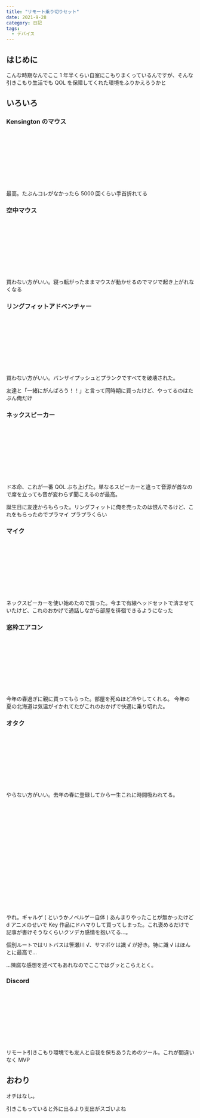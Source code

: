 ```yaml
---
title: "リモート乗り切りセット"
date: 2021-9-28
category: 日記
tags:
  - デバイス
---
```


## はじめに

こんな時期なんでここ 1 年半くらい自室にこもりまくっているんですが、そんな引きこもり生活でも QOL を保障してくれた環境をふりかえろうかと

## いろいろ

### Kensington のマウス

<div class="iframely-embed"><div class="iframely-responsive" style="height: 140px; padding-bottom: 0;"><a href="https://www.amazon.co.jp/dp/B01BXS17N6" data-iframely-url="//cdn.iframe.ly/UxpmE48?card=small"></a></div></div><script async src="//cdn.iframe.ly/embed.js" charset="utf-8"></script>

最高。たぶんコレがなかったら 5000 回くらい手首折れてる

### 空中マウス

<div class="iframely-embed"><div class="iframely-responsive" style="height: 140px; padding-bottom: 0;"><a href="https://www.amazon.co.jp/dp/B07ZKL66GY" data-iframely-url="//cdn.iframe.ly/DN4EK6y?card=small"></a></div></div><script async src="//cdn.iframe.ly/embed.js" charset="utf-8"></script>

買わない方がいい。寝っ転がったままマウスが動かせるのでマジで起き上がれなくなる

### リングフィットアドベンチャー

<div class="iframely-embed"><div class="iframely-responsive" style="height: 140px; padding-bottom: 0;"><a href="https://www.amazon.co.jp/dp/B07XV8VSZT" data-iframely-url="//cdn.iframe.ly/JvPorJM?card=small"></a></div></div><script async src="//cdn.iframe.ly/embed.js" charset="utf-8"></script>

買わない方がいい。バンザイプッシュとプランクですべてを破壊された。

友達と「一緒にがんばろう！！」と言って同時期に買ったけど、やってるのはたぶん俺だけ

### ネックスピーカー

<div class="iframely-embed"><div class="iframely-responsive" style="height: 140px; padding-bottom: 0;"><a href="https://www.amazon.co.jp/dp/B098JYDS33" data-iframely-url="//cdn.iframe.ly/7pjQ6hv?card=small"></a></div></div><script async src="//cdn.iframe.ly/embed.js" charset="utf-8"></script>

ド本命、これが一番 QOL ぶち上げた。単なるスピーカーと違って音源が首なので席を立っても音が変わらず聞こえるのが最高。

誕生日に友達からもらった。リングフィットに俺を売ったのは恨んでるけど、これをもらったのでプラマイ プラプラくらい

### マイク

<div class="iframely-embed"><div class="iframely-responsive" style="height: 140px; padding-bottom: 0;"><a href="https://www.amazon.co.jp/dp/B075PJ7V3V" data-iframely-url="//cdn.iframe.ly/X0a3gcg?card=small"></a></div></div><script async src="//cdn.iframe.ly/embed.js" charset="utf-8"></script>

ネックスピーカーを使い始めたので買った。今まで有線ヘッドセットで済ませていたけど、これのおかげで通話しながら部屋を徘徊できるようになった

### 窓枠エアコン

<div class="iframely-embed"><div class="iframely-responsive" style="height: 140px; padding-bottom: 0;"><a href="https://www.amazon.co.jp/dp/B088H7ZGC2" data-iframely-url="//cdn.iframe.ly/NvH09Cw?card=small"></a></div></div><script async src="//cdn.iframe.ly/embed.js" charset="utf-8"></script>

今年の春過ぎに親に買ってもらった。部屋を死ぬほど冷やしてくれる。
今年の夏の北海道は気温がイかれてたがこれのおかげで快適に乗り切れた。

### オタク

<div class="iframely-embed"><div class="iframely-responsive" style="height: 140px; padding-bottom: 0;"><a href="https://anime.dmkt-sp.jp/animestore/tp" data-iframely-url="//cdn.iframe.ly/3AlnIXD?card=small"></a></div></div><script async src="//cdn.iframe.ly/embed.js" charset="utf-8"></script>

やらない方がいい。去年の春に登録してから一生これに時間吸われてる。

<div class="iframely-embed"><div class="iframely-responsive" style="height: 140px; padding-bottom: 0;"><a href="https://www.amazon.co.jp/gp/product/B084DJ7PFF/ref=ppx_yo_dt_b_asin_title_o03_s00?ie=UTF8&amp;psc=1" data-iframely-url="//cdn.iframe.ly/BkQOoAQ?card=small"></a></div></div><script async src="//cdn.iframe.ly/embed.js" charset="utf-8"></script>

<div class="iframely-embed"><div class="iframely-responsive" style="height: 140px; padding-bottom: 0;"><a href="https://store.steampowered.com/app/635940/Little_Busters_English_Edition/" data-iframely-url="//cdn.iframe.ly/ZN8r0ZD?card=small"></a></div></div><script async src="//cdn.iframe.ly/embed.js" charset="utf-8"></script>

やれ。ギャルゲ ( というかノベルゲー自体 ) あんまりやったことが無かったけど d アニメのせいで Key 作品にドハマりして買ってしまった。これ褒めるだけで記事が書けそうなくらいクソデカ感情を抱いてる...。

個別ルートではリトバスは笹瀬川 √、サマポケは識 √ が好き。特に識 √ はほんとに最高で...

...陳腐な感想を述べてもあれなのでここではグッとこらえとく。

### Discord

<div class="iframely-embed"><div class="iframely-responsive" style="height: 140px; padding-bottom: 0;"><a href="https://discord.com/" data-iframely-url="//cdn.iframe.ly/wnQcmWs?card=small"></a></div></div><script async src="//cdn.iframe.ly/embed.js" charset="utf-8"></script>

リモート引きこもり環境でも友人と自我を保ちあうためのツール。これが間違いなく MVP

## おわり

オチはなし。

引きこもっていると外に出るより支出がスゴいよね
